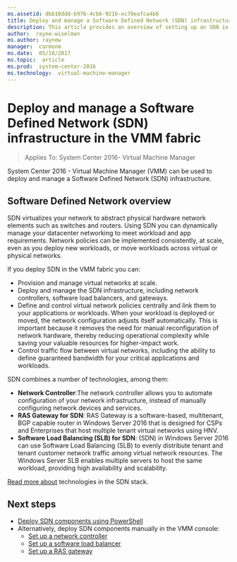 ```yaml
---
ms.assetid: dbb10ddd-b976-4cb6-9216-ec70eafca4b6
title: Deploy and manage a Software Defined Network (SDN) infrastructure using VMM 2016
description: This article provides an overview of setting up an SDN in the VMM fabric
author:  rayne-wiselman
ms.author: raynew
manager:  carmonm
ms.date:  05/18/2017
ms.topic:  article
ms.prod:  system-center-2016
ms.technology:  virtual-machine-manager
---
```


# Deploy and manage a Software Defined Network (SDN) infrastructure in the VMM fabric

>Applies To: System Center 2016- Virtual Machine Manager

System Center 2016 - Virtual Machine Manager (VMM) can be used to deploy and manage a Software Defined Network (SDN) infrastructure.

## Software Defined Network overview
SDN virtualizes your network to abstract physical hardware network elements such as switches and routers. Using SDN you can dynamically manage your datacenter networking to meet workload and app requirements. Network policies can be implemented consistently, at scale, even as you deploy new workloads, or move workloads across virtual or physical networks.

If you deploy SDN in the VMM fabric you can:

- Provision and manage virtual networks at scale.
- Deploy and manage the SDN infrastructure, including network controllers, software load balancers, and gateways.
- Define and control virtual network policies centrally and link them to your applications or workloads. When your workload is deployed or moved, the network configuration adjusts itself automatically. This is important because it removes the need for manual reconfiguration of network hardware, thereby reducing operational complexity while saving your valuable resources for higher-impact work.
- Control traffic flow between virtual networks, including the ability to define guaranteed bandwidth for your critical applications and workloads.

SDN combines a number of technologies, among them:

- **Network Controller**:The network controller allows you to automate configuration of your network infrastructure, instead of manually configuring network devices and services.
- **RAS Gateway for SDN**: RAS Gateway is a software-based, multitenant, BGP capable router in Windows Server 2016 that is designed for CSPs and Enterprises that host multiple tenant virtual networks using HNV.
- **Software Load Balancing (SLB) for SDN**: (SDN) in Windows Server 2016 can use Software Load Balancing (SLB) to evenly distribute tenant and tenant customer network traffic among virtual network resources. The Windows Server SLB enables multiple servers to host the same workload, providing high availability and scalability.

[Read more about](https://technet.microsoft.com/library/mt590952.aspx) technologies in the SDN stack.


## Next steps

- [Deploy SDN components using PowerShell](sdn-powershell.md)
- Alternatively, deploy SDN components manually in the VMM console:
    - [Set up a network controller](sdn-controller.md)
    - [Set up a software load balancer](sdn-slb.md)
    - [Set up a RAS gateway](sdn-gateway.md)
